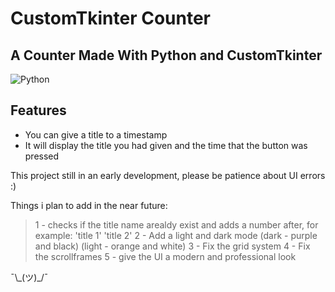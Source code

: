 # CustomTkinter Counter

## A Counter Made With Python and CustomTkinter

![Python](https://img.shields.io/badge/python-3670A0?style=for-the-badge&logo=python&logoColor=ffdd54)

## Features

- You can give a title to a timestamp
- It will display the title you had given and the time that the button was pressed

This project still in an early development, please be patience about UI errors :)

Things i plan to add in the near future:
>1 - checks if the title name arealdy exist and adds a number after, for example: 'title 1' 'title 2'
2 - Add a light and dark mode (dark - purple and black) (light - orange and white)
3 - Fix the grid system
4 - Fix the scrollframes
5 - give the UI a modern and professional look

¯\\\_(ツ)_/¯